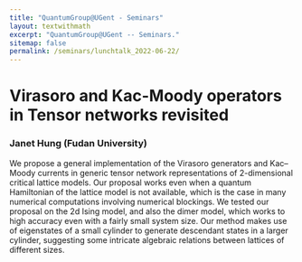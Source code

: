 ```yaml
---
title: "QuantumGroup@UGent - Seminars"
layout: textwithmath
excerpt: "QuantumGroup@UGent -- Seminars."
sitemap: false
permalink: /seminars/lunchtalk_2022-06-22/
---
```


# Virasoro and Kac-Moody operators in Tensor networks revisited
### Janet Hung (Fudan University)
We propose a general implementation of the Virasoro generators and Kac–Moody currents in generic tensor network representations of 2-dimensional critical lattice models. Our proposal works even when a quantum Hamiltonian of the lattice model is not available, which is the case in many numerical computations involving numerical blockings. We tested our proposal on the 2d Ising model, and also the dimer model, which works to high accuracy even with a fairly small system size. Our method makes use of eigenstates of a small cylinder to generate descendant states in a larger cylinder, suggesting some intricate algebraic relations between lattices of different sizes.
